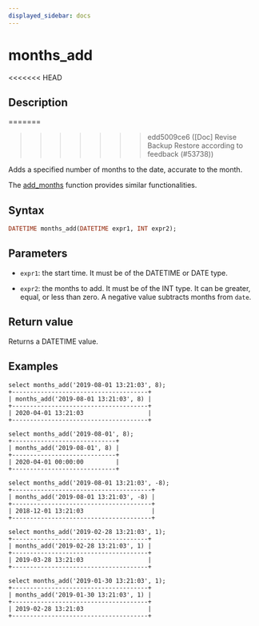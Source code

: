 ```yaml
---
displayed_sidebar: docs
---
```


# months_add

<<<<<<< HEAD
## Description
=======

>>>>>>> edd5009ce6 ([Doc] Revise Backup Restore according to feedback (#53738))

Adds a specified number of months to the date, accurate to the month.

The [add_months](./add_months.md) function provides similar functionalities.

## Syntax

```Haskell
DATETIME months_add(DATETIME expr1, INT expr2);
```

## Parameters

- `expr1`: the start time. It must be of the DATETIME or DATE type.

- `expr2`: the months to add. It must be of the INT type. It can be greater, equal, or less than zero. A negative value subtracts months from `date`.

## Return value

Returns a DATETIME value.

## Examples

```Plain
select months_add('2019-08-01 13:21:03', 8);
+--------------------------------------+
| months_add('2019-08-01 13:21:03', 8) |
+--------------------------------------+
| 2020-04-01 13:21:03                  |
+--------------------------------------+

select months_add('2019-08-01', 8);
+-----------------------------+
| months_add('2019-08-01', 8) |
+-----------------------------+
| 2020-04-01 00:00:00         |
+-----------------------------+

select months_add('2019-08-01 13:21:03', -8);
+---------------------------------------+
| months_add('2019-08-01 13:21:03', -8) |
+---------------------------------------+
| 2018-12-01 13:21:03                   |
+---------------------------------------+

select months_add('2019-02-28 13:21:03', 1);
+--------------------------------------+
| months_add('2019-02-28 13:21:03', 1) |
+--------------------------------------+
| 2019-03-28 13:21:03                  |
+--------------------------------------+

select months_add('2019-01-30 13:21:03', 1);
+--------------------------------------+
| months_add('2019-01-30 13:21:03', 1) |
+--------------------------------------+
| 2019-02-28 13:21:03                  |
+--------------------------------------+
```
